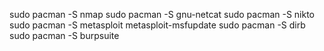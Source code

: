 sudo pacman -S nmap
sudo pacman -S gnu-netcat
sudo pacman -S nikto
sudo pacman -S metasploit metasploit-msfupdate
sudo pacman -S dirb
sudo pacman -S burpsuite
